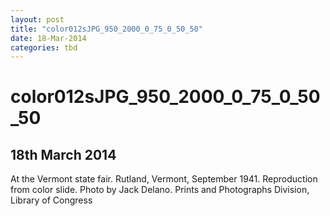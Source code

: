 ```yaml
---
layout: post
title: "color012sJPG_950_2000_0_75_0_50_50"
date: 18-Mar-2014
categories: tbd
---
```


# color012sJPG_950_2000_0_75_0_50_50

## 18th March 2014

At the Vermont state fair. Rutland,   Vermont, September 1941. Reproduction from color slide. Photo by Jack Delano. Prints and Photographs Division, Library of Congress
